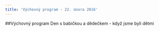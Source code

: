 ```yaml
---
title: 'Výchovný program - 22. února 2016'
---
```


##Výchovný program Den s babičkou a dědečkem - když jsme byli dětmi